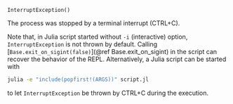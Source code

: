 ```
InterruptException()
```

The process was stopped by a terminal interrupt (CTRL+C).

Note that, in Julia script started without `-i` (interactive) option, `InterruptException` is not thrown by default.  Calling [`Base.exit_on_sigint(false)`](@ref Base.exit_on_sigint) in the script can recover the behavior of the REPL.  Alternatively, a Julia script can be started with

```sh
julia -e "include(popfirst!(ARGS))" script.jl
```

to let `InterruptException` be thrown by CTRL+C during the execution.

